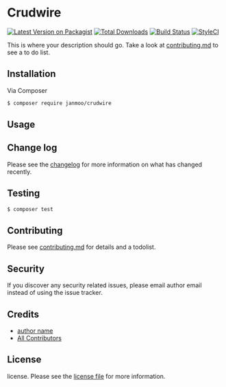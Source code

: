 # Crudwire

[![Latest Version on Packagist][ico-version]][link-packagist]
[![Total Downloads][ico-downloads]][link-downloads]
[![Build Status][ico-travis]][link-travis]
[![StyleCI][ico-styleci]][link-styleci]

This is where your description should go. Take a look at [contributing.md](contributing.md) to see a to do list.

## Installation

Via Composer

``` bash
$ composer require janmoo/crudwire
```

## Usage

## Change log

Please see the [changelog](changelog.md) for more information on what has changed recently.

## Testing

``` bash
$ composer test
```

## Contributing

Please see [contributing.md](contributing.md) for details and a todolist.

## Security

If you discover any security related issues, please email author email instead of using the issue tracker.

## Credits

- [author name][link-author]
- [All Contributors][link-contributors]

## License

license. Please see the [license file](license.md) for more information.

[ico-version]: https://img.shields.io/packagist/v/janmoo/crudwire.svg?style=flat-square
[ico-downloads]: https://img.shields.io/packagist/dt/janmoo/crudwire.svg?style=flat-square
[ico-travis]: https://img.shields.io/travis/janmoo/crudwire/master.svg?style=flat-square
[ico-styleci]: https://styleci.io/repos/12345678/shield

[link-packagist]: https://packagist.org/packages/janmoo/crudwire
[link-downloads]: https://packagist.org/packages/janmoo/crudwire
[link-travis]: https://travis-ci.org/janmoo/crudwire
[link-styleci]: https://styleci.io/repos/12345678
[link-author]: https://github.com/janmoo
[link-contributors]: ../../contributors

